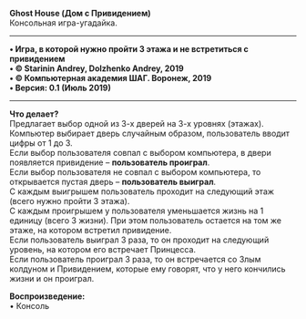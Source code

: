 **Ghost House (Дом с Привидением)**  
Консольная игра-угадайка.
________________________________________
**•	Игра, в которой нужно пройти 3 этажа и не встретиться с привидением   
•	© Starinin Andrey, Dolzhenko Andrey, 2019  
•	© Компьютерная академия ШАГ. Воронеж, 2019  
•	Версия: 0.1 (Июль 2019)**  
________________________________________

**Что делает?**  
Предлагает выбор одной из 3-х дверей на 3-х уровнях (этажах).  
Компьютер выбирает дверь случайным образом, пользователь вводит цифры от 1 до 3.  
Если выбор пользователя совпал с выбором компьютера, в двери появляется привидение – **пользователь проиграл**.   
Если выбор пользователя не совпал с выбором компьютера, то открывается пустая дверь – **пользователь выиграл**.  
С каждым выигрышем пользователь проходит на следующий этаж (всего нужно пройти 3 этажа).  
С каждым проигрышем у пользователя уменьшается жизнь на 1 единицу (всего 3 жизни). При этом пользователь остается на том же этаже, на котором встретил привидение.  
Если пользователь выиграл 3 раза, то он проходит на следующий уровень, на котором его встречает Принцесса.  
Если пользователь проиграл 3 раза, то он встречается со Злым колдуном и Привидением, которые ему говорят, что у него кончились жизни и он проиграл.  

**Воспроизведение:**  
•	Консоль
